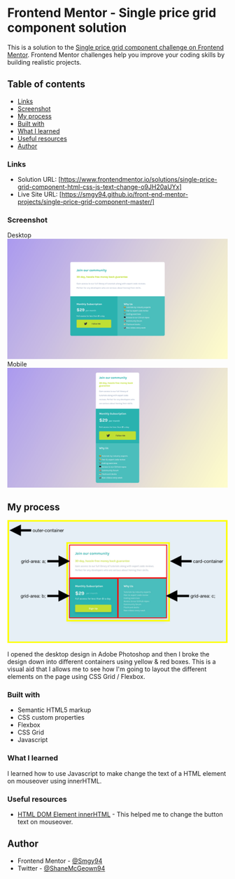 # Frontend Mentor - Single price grid component solution

This is a solution to the [Single price grid component challenge on Frontend Mentor](https://www.frontendmentor.io/challenges/single-price-grid-component-5ce41129d0ff452fec5abbbc). Frontend Mentor challenges help you improve your coding skills by building realistic projects.

## Table of contents

- [Links](#links)
- [Screenshot](#screenshot)
- [My process](#my-process)
- [Built with](#built-with)
- [What I learned](#what-i-learned)
- [Useful resources](#useful-resources)
- [Author](#author)

### Links

- Solution URL: [https://www.frontendmentor.io/solutions/single-price-grid-component-html-css-js-text-change-o9JH20aUYx]
- Live Site URL: [https://smgy94.github.io/front-end-mentor-projects/single-price-grid-component-master/]

### Screenshot

Desktop
![](./design/screenshot-desktop.png)
Mobile
![](./design/screenshot-mobile.png)

## My process

![](./design/my-process.png)

I opened the desktop design in Adobe Photoshop and then I broke the design down into different containers using yellow & red boxes. This is a visual aid that I allows me to see how I'm going to layout the different elements on the page using CSS Grid / Flexbox.

### Built with

- Semantic HTML5 markup
- CSS custom properties
- Flexbox
- CSS Grid
- Javascript

### What I learned

I learned how to use Javascript to make change the text of a HTML element on mouseover using innerHTML.

### Useful resources

- [HTML DOM Element innerHTML](https://www.w3schools.com/jsref/prop_html_innerhtml.asp) - This helped me to change the button text on mouseover.

## Author

- Frontend Mentor - [@Smgy94](https://www.frontendmentor.io/profile/Smgy94)
- Twitter - [@ShaneMcGeown94](https://twitter.com/ShaneMcGeown94)
